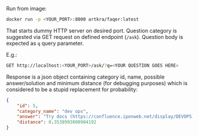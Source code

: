 Run from image:

```bash
docker run -p <YOUR_PORT>:8000 artkra/faqer:latest
```

That starts dummy HTTP server on desired port.
Question category is suggested via GET request on defined endpoint (`/ask`).
Question body is expected as `q` query parameter.

E.g.:

```bash
GET http://localhost:<YOUR_PORT>/ask/?q=<YOUR QUESTION GOES HERE>
```

Response is a json object containing category id, name, possible answer/solution and minimum distance (for debugging purposes) which is considered to be a stupid replacement for probability:

```json
{
    "id": 5,
    "category_name": "dev ops",
    "answer": "Try docs (https://confluence.iponweb.net/display/DEVOPS) or ask here: #devops-support",
    "distance": 0.3538993000984192
}
```